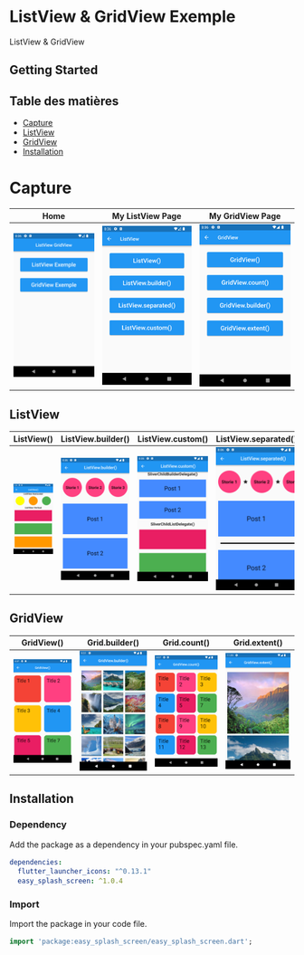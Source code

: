 # ListView & GridView Exemple

ListView & GridView

## Getting Started

## Table des matières

- [Capture](#Capture)
- [ListView](##ListView)
- [GridView](##GridView)
- [Installation](#installation)


# Capture

| Home | My ListView Page | My GridView Page |
|:---------:|:---------:|:---------:|
| ![](https://github.com/oussemanaffetyy/FlutterScreenshot/blob/main/screenshot/listviewgridview.png) | ![](https://github.com/oussemanaffetyy/FlutterScreenshot/blob/main/screenshot/listview.png) | ![](https://github.com/oussemanaffetyy/FlutterScreenshot/blob/main/screenshot/gridview.png) |


## ListView
| ListView() | ListView.builder() | ListView.custom() | ListView.separated() |
|:---------:|:---------:|:---------:|:---------:|
| ![](https://github.com/oussemanaffetyy/FlutterScreenshot/blob/main/screenshot/listviewsimple.png) | ![](https://github.com/oussemanaffetyy/FlutterScreenshot/blob/main/screenshot/listeviewbuilder.png) | ![](https://github.com/oussemanaffetyy/FlutterScreenshot/blob/main/screenshot/listviewcustom.png) | ![](https://github.com/oussemanaffetyy/FlutterScreenshot/blob/main/screenshot/listviexseparated.png) |

## GridView
| GridView() | Grid.builder() | Grid.count() | Grid.extent() |
|:---------:|:---------:|:---------:|:---------:|
| ![](https://github.com/oussemanaffetyy/FlutterScreenshot/blob/main/screenshot/gridviewsimple.png) | ![](https://github.com/oussemanaffetyy/FlutterScreenshot/blob/main/screenshot/gridviewbuilder.png) | ![](https://github.com/oussemanaffetyy/FlutterScreenshot/blob/main/screenshot/gridviewcount.png) | ![](https://github.com/oussemanaffetyy/FlutterScreenshot/blob/main/screenshot/gridviewextent.png) |


## Installation


### Dependency
Add the package as a dependency in your pubspec.yaml file.
```yaml
dependencies:
  flutter_launcher_icons: "^0.13.1"
  easy_splash_screen: ^1.0.4
```

### Import
Import the package in your code file.
```dart
import 'package:easy_splash_screen/easy_splash_screen.dart';
```
